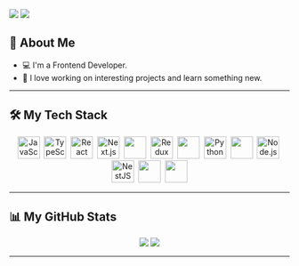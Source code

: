 <img src="https://readme-typing-svg.herokuapp.com?font=Fira+Code&size=26&color=5a79c4&width=500&lines=👋+Hi+there%2C+I'm+Anton&repeat=1"/>
<img
  src="https://i.pinimg.com/1200x/72/3b/3b/723b3b3d37669eae43670b2ab96be2b0.jpg"
/>

## 🌟 About Me

- 💻 I'm a Frontend Developer.
- 🚀 I love working on interesting projects and learn something new.

---

## 🛠️ My Tech Stack

<div align="center">
    <img src="https://cdn.jsdelivr.net/gh/devicons/devicon/icons/javascript/javascript-original.svg" title="JavaScript" alt="JavaScript" height="40"/>&nbsp;
    <img src="https://cdn.jsdelivr.net/gh/devicons/devicon/icons/typescript/typescript-original.svg" title="TypeScript" alt="TypeScript" height="40"/>&nbsp;
    <img src="https://upload.wikimedia.org/wikipedia/commons/thumb/a/a7/React-icon.svg/1150px-React-icon.svg.png" title="React" alt="React" height="40"/>&nbsp;
    <img src="https://www.svgrepo.com/show/354113/nextjs-icon.svg" title="Next.js" alt="Next.js" height="40" style="background-color:white;"/>&nbsp;
    <img src="https://www.svgrepo.com/show/374118/tailwind.svg" height=40/>&nbsp
    <img src="https://raw.githubusercontent.com/reduxjs/redux/master/logo/logo.png" title="Redux Toolkit" alt="Redux Toolkit" height="40"/>&nbsp;
    <img src="https://user-images.githubusercontent.com/958486/218346783-72be5ae3-b953-4dd7-b239-788a882fdad6.svg" height=40/>&nbsp
    <img src="https://cdn.jsdelivr.net/gh/devicons/devicon/icons/python/python-original.svg" title="Python" alt="Python"height="40"/>&nbsp;
    <img src="https://icons.veryicon.com/png/o/business/vscode-program-item-icon/prisma.png" height=40/>&nbsp
    <img src="https://p7.hiclipart.com/preview/558/166/499/node-js-javascript-react-express-js-linux-foundation-mongodb-icons.jpg" title="Node.js" alt="Node.js" height="40"/>&nbsp;
    <img src="https://static-00.iconduck.com/assets.00/nestjs-icon-512x510-9nvpcyc3.png" title="NestJS" alt="NestJS" height="40"/>&nbsp;
    <img src="https://www.svgrepo.com/show/331370/docker.svg" height=40/>&nbsp
    <img src="https://upload.wikimedia.org/wikipedia/commons/thumb/3/3f/Git_icon.svg/2048px-Git_icon.svg.png" height=40/>
</div>

---

## 📊 My GitHub Stats

<div align="center">
  <img src="https://github-readme-stats.vercel.app/api?username=oki1oki&show_icons=true&hide=stars">
  <img src="https://streak-stats.demolab.com?user=oki1oki&mode=weekly">
</div>

---
